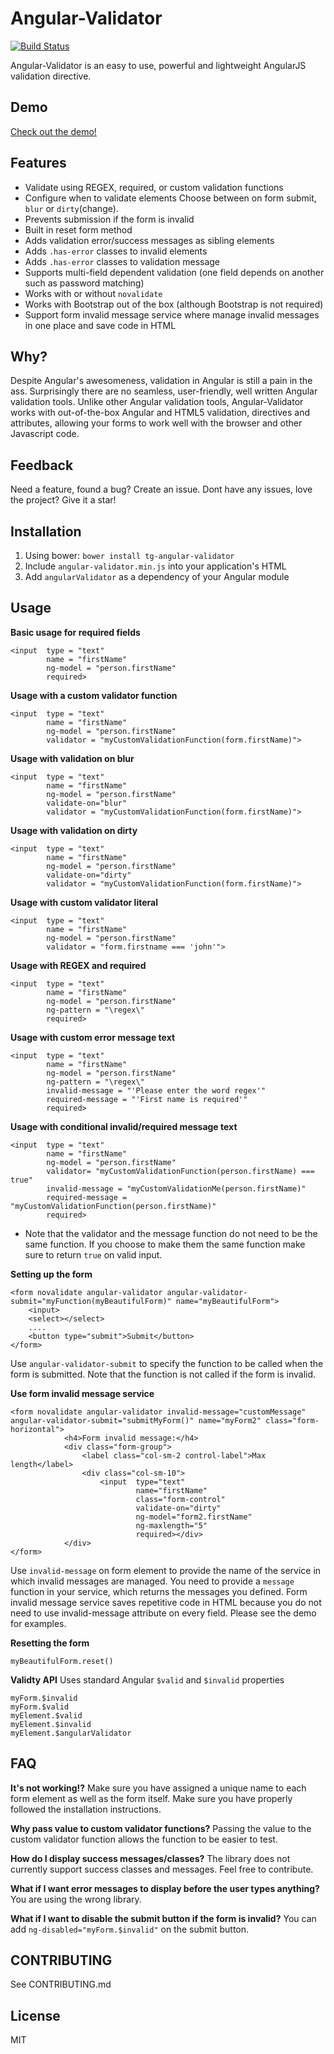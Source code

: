 # Angular-Validator 
[![Build Status](https://travis-ci.org/turinggroup/angular-validator.png)](https://travis-ci.org/turinggroup/angular-validator)

Angular-Validator is an easy to use, powerful and lightweight AngularJS validation directive.

## Demo
[Check out the demo!](http://plnkr.co/edit/XbDYKrM2QUf8g1ubTHma?p=preview)

## Features
* Validate using REGEX, required, or custom validation functions
* Configure when to validate elements Choose between on form submit, `blur` or `dirty`(change).
* Prevents submission if the form is invalid
* Built in reset form method
* Adds validation error/success messages as sibling elements
* Adds `.has-error` classes to invalid elements
* Adds `.has-error` classes to validation message
* Supports multi-field dependent validation (one field depends on another such as password matching)
* Works with or without `novalidate`
* Works with Bootstrap out of the box (although Bootstrap is not required)
* Support form invalid message service where manage invalid messages in one place and save code in HTML


## Why?
Despite Angular's awesomeness, validation in Angular is still a pain in the ass. Surprisingly there are no seamless, user-friendly, well written Angular validation tools. Unlike other Angular validation tools, Angular-Validator works with out-of-the-box Angular and HTML5 validation, directives and attributes, allowing your forms to work well with the browser and other Javascript code. 


## Feedback
Need a feature, found a bug? Create an issue. Dont have any issues, love the project? Give it a star! 

## Installation
1. Using bower:  `bower install tg-angular-validator`
2. Include `angular-validator.min.js` into your application's HTML
3. Add `angularValidator` as a dependency of your Angular module

## Usage

**Basic usage for required fields**
```
<input  type = "text"
        name = "firstName"
        ng-model = "person.firstName"
        required>
```

**Usage with a custom validator function**
```
<input  type = "text"
        name = "firstName"
        ng-model = "person.firstName"
        validator = "myCustomValidationFunction(form.firstName)">
```

**Usage with validation on blur**
```
<input  type = "text"
        name = "firstName"
        ng-model = "person.firstName"
        validate-on="blur"
        validator = "myCustomValidationFunction(form.firstName)">
```

**Usage with validation on dirty**
```
<input  type = "text"
        name = "firstName"
        ng-model = "person.firstName"
        validate-on="dirty"
        validator = "myCustomValidationFunction(form.firstName)">
```

**Usage with custom validator literal**
```
<input  type = "text"
        name = "firstName"
        ng-model = "person.firstName"
        validator = "form.firstname === 'john'">
```

**Usage with REGEX and required**
```
<input  type = "text"
        name = "firstName"
        ng-model = "person.firstName"
        ng-pattern = "\regex\"
        required>
```

**Usage with custom error message text**
```
<input  type = "text"
        name = "firstName"
        ng-model = "person.firstName"
        ng-pattern = "\regex\"
        invalid-message = "'Please enter the word regex'"
        required-message = "'First name is required'"
        required>
```

**Usage with conditional invalid/required message text**
```
<input  type = "text"
        name = "firstName"
        ng-model = "person.firstName"
        validator= "myCustomValidationFunction(person.firstName) === true"
        invalid-message = "myCustomValidationMe(person.firstName)"
        required-message = "myCustomValidationFunction(person.firstName)"
        required>
```
* Note that the validator and the message function do not need to be the same function. If you choose to make them the same function make sure to return `true` on valid input.  

**Setting up the form**
```
<form novalidate angular-validator angular-validator-submit="myFunction(myBeautifulForm)" name="myBeautifulForm">
    <input>
    <select></select>
    ....
    <button type="submit">Submit</button>
</form>
```
Use `angular-validator-submit` to specify the function to be called when the form is submitted. Note that the function is not called if the form is invalid.

**Use form invalid message service**
```
<form novalidate angular-validator invalid-message="customMessage" angular-validator-submit="submitMyForm()" name="myForm2" class="form-horizontal">
            <h4>Form invalid message:</h4>
            <div class="form-group">
                <label class="col-sm-2 control-label">Max length</label>
                <div class="col-sm-10">
                    <input  type="text"
                            name="firstName"
                            class="form-control"
                            validate-on="dirty"
                            ng-model="form2.firstName"
                            ng-maxlength="5"
                            required></div>
            </div>
</form>
```
Use `invalid-message` on form element to provide the name of the service in which invalid messages are managed. You need to provide a `message` function in your service, which returns the messages you defined. Form invalid message service saves repetitive code in HTML because you do not need to use invalid-message attribute on every field. Please see the demo for examples.

**Resetting the form**
```
myBeautifulForm.reset()
```

**Validty API**
Uses standard Angular `$valid` and `$invalid` properties
```
myForm.$invalid
myForm.$valid
myElement.$valid
myElement.$invalid
myElement.$angularValidator
```

## FAQ
**It's not working!?**
Make sure you have assigned a unique name to each form element as well as the form itself. Make sure you have properly followed the installation instructions.

**Why pass value to custom validator functions?**
Passing the value to the custom validator function allows the function to be easier to test.

**How do I display success messages/classes?**
The library does not currently support success classes and messages. Feel free to contribute.

**What if I want error messages to display before the user types anything?**
You are using the wrong library.

**What if I want to disable the submit button if the form is invalid?**
You can add `ng-disabled="myForm.$invalid"` on the submit button.


## CONTRIBUTING
See CONTRIBUTING.md

## License
MIT

